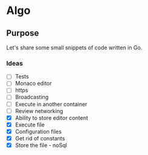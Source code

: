 # Algo

## Purpose

Let's share some small snippets of code written in Go.

### Ideas
- [ ] Tests
- [ ] Monaco editor
- [ ] https
- [ ] Broadcasting
- [ ] Execute in another container
- [ ] Review networking
- [x] Ability to store editor content
- [x] Execute file
- [x] Configuration files
- [x] Get rid of constants
- [x] Store the file - noSql